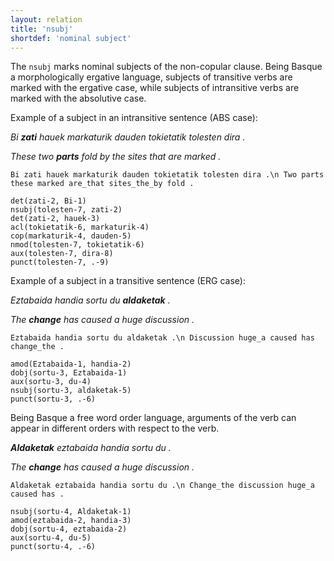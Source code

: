 ```yaml
---
layout: relation
title: 'nsubj'
shortdef: 'nominal subject'
---
```


The `nsubj` marks nominal subjects of the non-copular clause. Being Basque a morphologically ergative language, subjects of transitive verbs are marked with the ergative case, while subjects of intransitive verbs are marked with the absolutive case.

Example of a subject in an intransitive sentence (ABS case):

*Bi **zati** hauek markaturik dauden tokietatik tolesten dira .*

*These two **parts** fold by the sites that are marked .*

~~~ sdparse
Bi zati hauek markaturik dauden tokietatik tolesten dira .\n Two parts these marked are_that sites_the_by fold .

det(zati-2, Bi-1)
nsubj(tolesten-7, zati-2)
det(zati-2, hauek-3)
acl(tokietatik-6, markaturik-4)
cop(markaturik-4, dauden-5)
nmod(tolesten-7, tokietatik-6)
aux(tolesten-7, dira-8)
punct(tolesten-7, .-9)
~~~


Example of a subject in a transitive sentence (ERG case):

*Eztabaida handia sortu du **aldaketak** .*

*The **change** has caused a huge discussion .* 

~~~ sdparse
Eztabaida handia sortu du aldaketak .\n Discussion huge_a caused has change_the .  

amod(Eztabaida-1, handia-2)
dobj(sortu-3, Eztabaida-1)
aux(sortu-3, du-4)
nsubj(sortu-3, aldaketak-5)
punct(sortu-3, .-6)
~~~



Being Basque a free word order language, arguments of the verb can appear in different orders with respect to the verb.

***Aldaketak** eztabaida handia sortu du .*

*The **change** has caused a huge discussion .*

~~~ sdparse
Aldaketak eztabaida handia sortu du .\n Change_the discussion huge_a caused has .

nsubj(sortu-4, Aldaketak-1)
amod(eztabaida-2, handia-3)
dobj(sortu-4, eztabaida-2)
aux(sortu-4, du-5)
punct(sortu-4, .-6)
~~~


